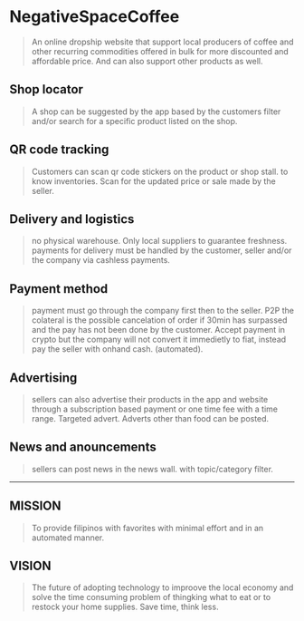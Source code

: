 # NegativeSpaceCoffee
  > An online dropship website that support local producers of coffee and other recurring commodities offered in bulk for more discounted and affordable price. And can also  support other products as well.

## Shop locator
  > A shop can be suggested by the app based by the customers filter and/or search for a specific product listed on the shop.

## QR code tracking
  > Customers can scan qr code stickers on the product or shop stall. to know inventories.
  Scan for the updated price or sale made by the seller.

## Delivery and logistics
  > no physical warehouse. Only local suppliers to guarantee freshness.
  payments for delivery must be handled by the customer, seller and/or the company via cashless payments.
 
## Payment method
  > payment must go through the company first then to the seller.
  P2P the colateral is the possible cancelation of order if 30min has surpassed and the pay has not been done by the customer.
  Accept payment in crypto but the company will not convert it immedietly to fiat, instead pay the seller with onhand cash. (automated).

## Advertising
  > sellers can also advertise their products in the app and website through a subscription based payment or one time fee with a time range.
  Targeted advert.
  Adverts other than food can be posted.

## News and anouncements
  > sellers can post news in the news wall.
  with topic/category filter.

----------------------------------------------------------------------------------------------

## MISSION
> To provide filipinos with favorites with minimal effort and in an automated manner.

## VISION
> The future of adopting technology to improove the local economy and solve the time consuming problem of thingking what to eat or to restock your home supplies.
> Save time, think less.
